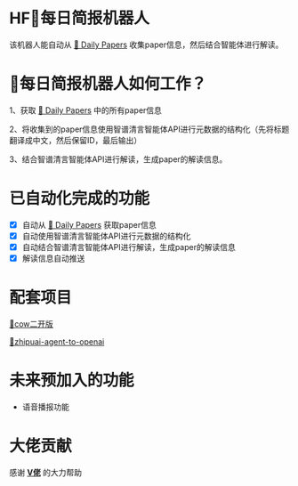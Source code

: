 # HF🤗每日简报机器人

该机器人能自动从 [🤗 Daily Papers](https://huggingface.co/papers) 收集paper信息，然后结合智能体进行解读。

# 🤗每日简报机器人如何工作？

1、获取 [🤗 Daily Papers](https://huggingface.co/papers) 中的所有paper信息

2、将收集到的paper信息使用智谱清言智能体API进行元数据的结构化（先将标题翻译成中文，然后保留ID，最后输出）

3、结合智谱清言智能体API进行解读，生成paper的解读信息。

# 已自动化完成的功能

- [X] 自动从 [🤗 Daily Papers](https://huggingface.co/papers) 获取paper信息
- [X] 自动使用智谱清言智能体API进行元数据的结构化
- [X] 自动结合智谱清言智能体API进行解读，生成paper的解读信息
- [X] 解读信息自动推送

# 配套项目

[🐍cow二开版](https://github.com/chatgpt-on-wechat-change/chatgpt-on-wechat-two)

[🤖zhipuai-agent-to-openai](https://github.com/LLM-Red-Team/zhipuai-agent-to-openai)

# 未来预加入的功能

- 语音播报功能

# 大佬贡献

感谢  [**V佬**](https://github.com/Vinlic) 的大力帮助
